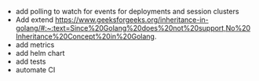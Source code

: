 - add polling to watch for events for deployments and session clusters
- Add extend https://www.geeksforgeeks.org/inheritance-in-golang/#:~:text=Since%20Golang%20does%20not%20support,No%20Inheritance%20Concept%20in%20Golang.
- add metrics
- add helm chart
- add tests
- automate CI